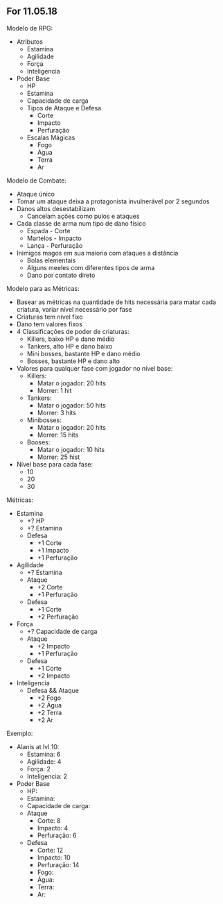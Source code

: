 ## For 11.05.18
Modelo de RPG:  
- Atributos
	- Estamina
	- Agilidade
	- Força
	- Inteligencia
- Poder Base
	- HP
	- Estamina
	- Capacidade de carga
	- Tipos de Ataque e Defesa
		- Corte
		- Impacto
		- Perfuração
	- Escalas Mágicas
		- Fogo
		- Água
		- Terra
		- Ar

Modelo de Combate:  
- Ataque único
- Tomar um ataque deixa a protagonista invulnerável por 2 segundos
- Danos altos desestabilizam
	- Cancelam ações como pulos e ataques
- Cada classe de arma num tipo de dano físico
	- Espada - Corte
	- Martelos - Impacto
	- Lança - Perfuração
- Inimigos magos em sua maioria com ataques a distância
	- Bolas elementais
	- Alguns meeles com diferentes tipos de arma
	- Dano por contato direto

Modelo para as Métricas:  
- Basear as métricas na quantidade de hits necessária para matar cada criatura, variar nível necessário por fase
- Criaturas tem nível fixo
- Dano tem valores fixos
- 4 Classificações de poder de criaturas:
	- Killers, baixo HP e dano médio
	- Tankers, alto HP e dano baixo
	- Mini bosses, bastante HP e dano médio
	- Bosses, bastante HP e dano alto
- Valores para qualquer fase com jogador no nível base:
	- Killers:
		- Matar o jogador: 20 hits
		- Morrer: 1 hit
	- Tankers:
		- Matar o jogador: 50 hits
		- Morrer: 3 hits
	- Minibosses:
		- Matar o jogador: 20 hits
		- Morrer: 15 hits
	- Booses:
		- Matar o jogador: 10 hits
		- Morrer: 25 hist
- Nível base para cada fase:
	- 10
	- 20
	- 30

Métricas:
- Estamina
	- +? HP
	- +? Estamina
	- Defesa
		- +1 Corte
		- +1 Impacto
		- +1 Perfuração
- Agilidade
	- +? Estamina
	- Ataque
		- +2 Corte
		- +1 Perfuração
	- Defesa
		- +1 Corte
		- +2 Perfuração
- Força
	- +? Capacidade de carga
	- Ataque
		- +2 Impacto
		- +1 Perfuração
	- Defesa
		- +1 Corte
		- +2 Impacto
- Inteligencia
	- Defesa && Ataque
		- +2 Fogo
		- +2 Água
		- +2 Terra
		- +2 Ar

Exemplo:
- Alanis at lvl 10:
	- Estamina: 6
	- Agilidade: 4
	- Força: 2
	- Inteligencia: 2
- Poder Base
	- HP: 
	- Estamina: 
	- Capacidade de carga: 
	- Ataque
		- Corte: 8
		- Impacto: 4
		- Perfuração: 6
	- Defesa
		- Corte: 12
		- Impacto: 10
		- Perfuração: 14
		- Fogo: 
		- Água: 
		- Terra: 
		- Ar: 

